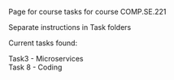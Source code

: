 Page for course tasks for course COMP.SE.221<br />

Separate instructions in Task folders <br />

Current tasks found: <br />

Task3 - Microservices <br />
Task 8 - Coding <br />

